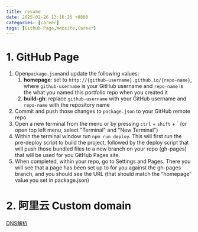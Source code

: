 ```yaml
---
title: resume
date: 2025-02-26 13:16:26 +0800
categories: [career]
tags: [Github Page,Website,Career]
---
```

# 1. GitHub Page

1. Open`package.json`and update the following values:
   1. **homepage**: set to `http://{github-username}.github.io/{repo-name}`, where `github-username` is your GitHub username and `repo-name` is the what you named this portfolio repo when you created it
   2. **build-gh**: replace `github-username` with your GitHub username and `repo-name` with the repository name
2. Commit and push those changes to `package.json` to your GitHub remote repo.
3. Open a new terminal from the menu or by pressing `ctrl` + `shift` + ` (or open top left menu, select "Terminal" and "New Terminal")
4. Within the terminal window run `npm run deploy`. This will first run the pre-deploy script to build the project, followed by the deploy script that will push those bundled files to a new branch on your repo (gh-pages) that will be used for you GitHub Pages site.
5. When completed, within your repo, go to Settings and Pages. There you will see that a page has been set up to for you against the gh-pages branch, and you should see the URL (that should match the “homepage” value you set in package.json)

# 2. 阿里云 Custom domain

[DNS解析](https://dns.console.aliyun.com/?spm=5176.71615.J_5585722290.4.2e903bd4rl3p60#/dns/domainList)
